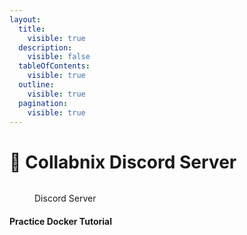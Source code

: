 ```yaml
---
layout:
  title:
    visible: true
  description:
    visible: false
  tableOfContents:
    visible: true
  outline:
    visible: true
  pagination:
    visible: true
---
```


# 📡 Collabnix Discord Server

<figure><img src="https://user-images.githubusercontent.com/34368930/198940642-50d0e7f0-c670-4800-b0ea-5b95d56aaf0e.png" alt=""><figcaption><p>Discord Server</p></figcaption></figure>

#### Practice Docker Tutorial
